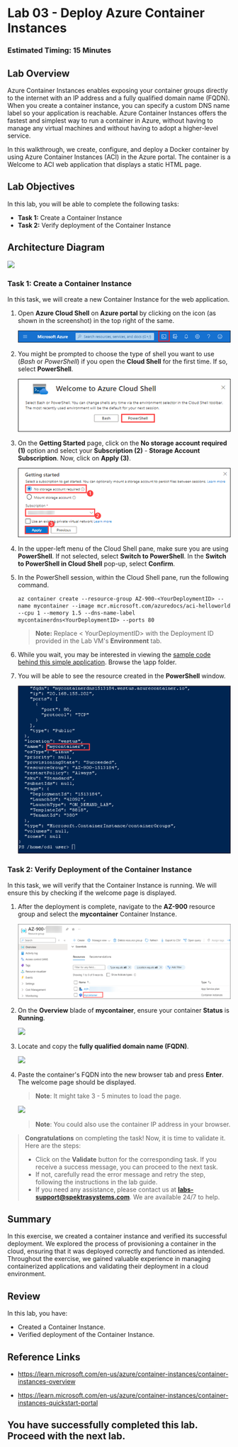 # Lab 03 - Deploy Azure Container Instances

### Estimated Timing: 15 Minutes

## Lab Overview

Azure Container Instances enables exposing your container groups directly to the internet with an IP address and a fully qualified domain name (FQDN). When you create a container instance, you can specify a custom DNS name label so your application is reachable. Azure Container Instances offers the fastest and simplest way to run a container in Azure, without having to manage any virtual machines and without having to adopt a higher-level service.

In this walkthrough, we create, configure, and deploy a Docker container by using Azure Container Instances (ACI) in the Azure portal. The container is a Welcome to ACI web application that displays a static HTML page.

## Lab Objectives

In this lab, you will be able to complete the following tasks:
+ **Task 1:** Create a Container Instance
+ **Task 2:** Verify deployment of the Container Instance

## Architecture Diagram

![](../images/az900lab03.PNG) 

### Task 1: Create a Container Instance

In this task, we will create a new Container Instance for the web application.

1. Open **Azure Cloud Shell** on **Azure portal** by clicking on the icon (as shown in the screenshot) in the top right of the same.

    ![Screenshot of Azure Portal Azure Cloud Shell icon.](./images/az-900-19.png)

1. You might be prompted to choose the type of shell you want to use (*Bash* or *PowerShell*) if you open the **Cloud Shell** for the first time. If so, select **PowerShell**.

    ![Screenshot of Azure Portal Azure Cloud Shell with the Bash dropdown highlighted.](./images/az-900-20.png)
   
1. On the **Getting Started** page, click on the **No storage account required (1)** option and select your **Subscription (2)** - **Storage Account Subscription**. Now, click on **Apply (3)**.

    ![Screenshot of Azure Portal Azure Cloud Shell with the Bash dropdown highlighted.](./images/az-900-21.png)

1. In the upper-left menu of the Cloud Shell pane, make sure you are using **PowerShell**. If not selected, select **Switch to PowerShell**. In the **Switch to PowerShell in Cloud Shell** pop-up, select **Confirm**.

1. In the PowerShell session, within the Cloud Shell pane, run the following command. 

    ```cli
    az container create --resource-group AZ-900-<YourDeploymentID> --name mycontainer --image mcr.microsoft.com/azuredocs/aci-helloworld --cpu 1 --memory 1.5 --dns-name-label mycontainerdns<YourDeploymentID> --ports 80
    ```

    >**Note:** Replace < YourDeploymentID> with the Deployment ID provided in the Lab VM's **Environment** tab.

1. While you wait, you may be interested in viewing the [sample code behind this simple application](https://github.com/Azure-Samples/aci-helloworld). Browse the \app folder.

1. You will be able to see the resource created in the **PowerShell** window.

    ![Screenshot of Azure Portal Azure Cloud Shell with the Bash dropdown highlighted.](./images/az-900-17.png)

### Task 2: Verify Deployment of the Container Instance

In this task, we will verify that the Container Instance is running. We will ensure this by checking if the welcome page is displayed.

1. After the deployment is complete, navigate to the **AZ-900<inject key="DeploymentID" enableCopy="false" />** resource group and select the **mycontainer** Container Instance.

   ![](./images/az-900-18.png)

1. On the **Overview** blade of **mycontainer**, ensure your container **Status** is **Running**.

    ![](../images/lab3-image6.png)

1. Locate and copy the **fully qualified domain name (FQDN)**.

    ![](../images/lab3-image4.png)

1. Paste the container's FQDN into the new browser tab and press **Enter**. The welcome page should be displayed.

   >**Note**: It might take 3 - 5 minutes to load the page.
 
   ![](../images/lab3-image5.png)
	
   >**Note**: You could also use the container IP address in your browser.
   
> **Congratulations** on completing the task! Now, it is time to validate it. Here are the steps:
> - Click on the **Validate** button for the corresponding task. If you receive a success message, you can proceed to the next task. 
> - If not, carefully read the error message and retry the step, following the instructions in the lab guide.
> - If you need any assistance, please contact us at **labs-support@spektrasystems.com**. We are available 24/7 to help.

<validation step="3b652738-7603-45ae-97c0-83e81a66c66e" />

## Summary
In this exercise, we created a container instance and verified its successful deployment. We explored the process of provisioning a container in the cloud, ensuring that it was deployed correctly and functioned as intended. Throughout the exercise, we gained valuable experience in managing containerized applications and validating their deployment in a cloud environment.

## Review
In this lab, you have:
- Created a Container Instance.
- Verified deployment of the Container Instance.

## Reference Links

- https://learn.microsoft.com/en-us/azure/container-instances/container-instances-overview

- https://learn.microsoft.com/en-us/azure/container-instances/container-instances-quickstart-portal
  
## You have successfully completed this lab. Proceed with the next lab.

